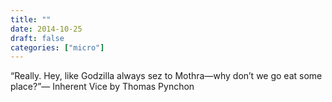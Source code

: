 ```yaml
---
title: ""
date: 2014-10-25
draft: false
categories: ["micro"]
---
```

“Really. Hey, like Godzilla always sez to Mothra—why don’t we go eat some place?”— Inherent Vice by Thomas Pynchon
